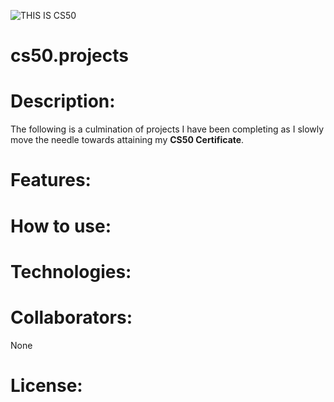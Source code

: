 ![THIS IS CS50](https://www.google.com/search?sca_esv=572049527&rlz=1C5CHFA_enUS1072US1072&sxsrf=AM9HkKnt0G02VBhQCE3NEea9rtE7RfmGzQ:1696894228933&q=harvard+cs50&tbm=isch&source=lnms&sa=X&ved=2ahUKEwjTovLNj-qBAxXgJEQIHQE0AY8Q0pQJegQICxAB&biw=853&bih=644&dpr=2#imgrc=Ctj_Zgp8dEWKhM)
# cs50.projects

# Description: 
The following is a culmination of projects I have been completing as I slowly move the needle towards attaining my **CS50 Certificate**.

# Features:

# How to use:

# Technologies:

# Collaborators:
None

# License:

